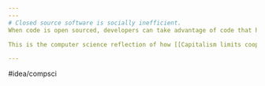 ```yaml
---
---
# Closed source software is socially inefficient.
When code is open sourced, developers can take advantage of code that has already been written, and aren't forced to repeat the work of others ([[Don't repeat yourself when coding]]). However, when it is not, there are untold hours of labor wasted as parallel teams work on the same problems. 

This is the computer science reflection of how [[Capitalism limits cooperation]]. 

---
```

#idea/compsci 